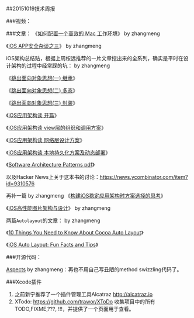 ##20151019技术周报

###视频：


###文章：
《[如何配置一个高效的 Mac 工作环境](http://blog.jobbole.com/63130/)》 by zhangmeng

《[iOS APP安全杂谈之三](http://drops.wooyun.org/papers/9598)》 by zhangmeng

iOS架构总结贴，根据上周桉远推荐的一片文章挖出来的全系列，确实是平时在设计架构的过程中经常踩的坑： by zhangmeng

《[跳出面向对象思想(一) 继承](http://casatwy.com/tiao-chu-mian-xiang-dui-xiang-si-xiang-yi-ji-cheng.html)》

《[跳出面向对象思想(二) 多态](http://casatwy.com/tiao-chu-mian-xiang-dui-xiang-si-xiang-er-duo-tai.html)》

《[跳出面向对象思想(三) 封装](http://casatwy.com/tiao-chu-mian-xiang-dui-xiang-si-xiang-san-feng-zhuang.html)》

《[iOS应用架构谈 开篇](http://casatwy.com/iosying-yong-jia-gou-tan-kai-pian.html)》

《[iOS应用架构谈 view层的组织和调用方案](http://casatwy.com/iosying-yong-jia-gou-tan-viewceng-de-zu-zhi-he-diao-yong-fang-an.html)》

《[iOS应用架构谈 网络层设计方案](http://casatwy.com/iosying-yong-jia-gou-tan-wang-luo-ceng-she-ji-fang-an.html)》

《[iOS应用架构谈 本地持久化方案及动态部署](http://casatwy.com/iosying-yong-jia-gou-tan-ben-di-chi-jiu-hua-fang-an-ji-dong-tai-bu-shu.html)》

《[Software Architecture Patterns pdf](http://www.oreilly.com/programming/free/files/software-architecture-patterns.pdf)》

以及Hacker News上关于这本书的讨论：https://news.ycombinator.com/item?id=9310576

再补一篇 by zhangmeng 《[构建iOS稳定应用架构时方案选择的思考](http://www.starming.com/index.php?v=index&view=83)》

《[iOS高性能图片架构与设计](http://mp.weixin.qq.com/s?__biz=MzI1MTA1MzM2Nw==&mid=207840007&idx=1&sn=ce09553e5774f5581c696b5e28f0c7e8#rd)》 by zhangmeng

两篇`Autolayout`的文章： by zhangmeng

《[10 Things You Need to Know About Cocoa Auto Layout](http://oleb.net/blog/2013/03/things-you-need-to-know-about-cocoa-autolayout/)》

《[iOS Auto Layout: Fun Facts and Tips](https://www.bignerdranch.com/blog/ios-autolayout-fun-facts-and-tips/)》

###开源代码：

[Aspects](https://github.com/steipete/Aspects)  by zhangmeng：再也不用自己写丑陋的method swizzling代码了。


###Xcode插件
1. 之前新宁推荐了一个插件管理工具Alcatraz http://alcatraz.io
2. XTodo: https://github.com/trawor/XToDo 收集项目中的所有TODO,FIXME,???, !!!，并提供了一个页面用于查看。
